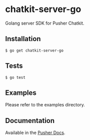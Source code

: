 # chatkit-server-go

Golang server SDK for Pusher Chatkit.

## Installation

    $ go get chatkit-server-go

## Tests

    $ go test

## Examples

Please refer to the examples directory.

## Documentation

Available in the [Pusher Docs](https://docs.pusher.com/chatkit/overview/).